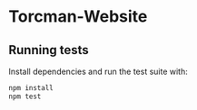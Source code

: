 # Torcman-Website

## Running tests

Install dependencies and run the test suite with:

```bash
npm install
npm test
```
